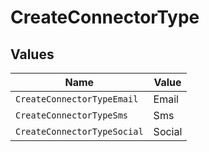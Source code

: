 # CreateConnectorType


## Values

| Name                        | Value                       |
| --------------------------- | --------------------------- |
| `CreateConnectorTypeEmail`  | Email                       |
| `CreateConnectorTypeSms`    | Sms                         |
| `CreateConnectorTypeSocial` | Social                      |
